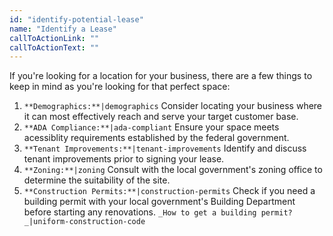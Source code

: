 ```yaml
---
id: "identify-potential-lease"
name: "Identify a Lease"
callToActionLink: ""
callToActionText: ""
---
```


If you're looking for a location for your business, there are a few things to keep in mind as you're looking for that perfect space:

1) `**Demographics:**|demographics` Consider locating your business where it can most effectively reach and serve your target customer base. 
2) `**ADA Compliance:**|ada-compliant` Ensure your space meets acessiblity requirements established by the federal government. 
3) `**Tenant Improvements:**|tenant-improvements` Identify and discuss tenant improvements prior to signing your lease.
4) `**Zoning:**|zoning` Consult with the local government's zoning office to determine the suitability of the site. 
5) `**Construction Permits:**|construction-permits` Check if you need a building permit with your local government's Building Department before starting any renovations. `_How to get a building permit?_|uniform-construction-code`

